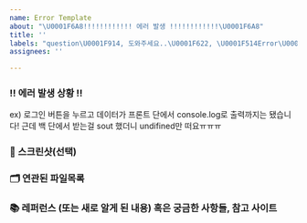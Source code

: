 ```yaml
---
name: Error Template
about: "\U0001F6A8!!!!!!!!!!!! 에러 발생 !!!!!!!!!!!!\U0001F6A8"
title: ''
labels: "question\U0001F914, 도와주세요..\U0001F622, \U0001F514Error\U0001F514"
assignees: ''

---
```


### ‼️ 에러 발생 상황 ‼️
<!-- 앞뒤 상황 자세하게 설명 부탁드립니다! -->

ex) 로그인 버튼을 누르고 데이터가 프론트 단에서 console.log로 출력까지는 됐습니다! 근데 백 단에서 받는걸 sout 했더니 undifined만 떠요ㅠㅠㅠ

### 📸 스크린샷(선택)
<!-- 스크린샷이 필요한 스크린샷을 첨부해주세요 -->

### 🗂️ 연관된 파일목록
<!-- 해당 기능에 여결되어 있는 파일들 이름을 작성해주세요!
(어떤게 어떤 파일인지 작성도 해주시면...🙆)-->

### 📚 레퍼런스 (또는 새로 알게 된 내용) 혹은 궁금한 사항들, 참고 사이트 
<!-- 참고할 사항이 있다면 적어주세요 -->
